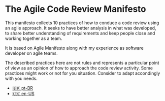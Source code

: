 # The Agile Code Review Manifesto

This manifesto collects 10 practices of how to conduce a code review using an agile approach.
It seeks to have better analysis in what was developed, to share better understanding of requirements and
keep people close and working together as a team.

It is based on Agile Manifesto along with my experience as software developer on agile teams.

The described practices here are not rules and represents a particular point of view as an opinion of how to approach
the code review activity. Some practices might work or not for you situation. Consider to adapt accondingly with you needs.

- [🇧🇷 pt-BR](README.pt-BR.md)
- [🇺🇸 en-US](README.en-US.md)
